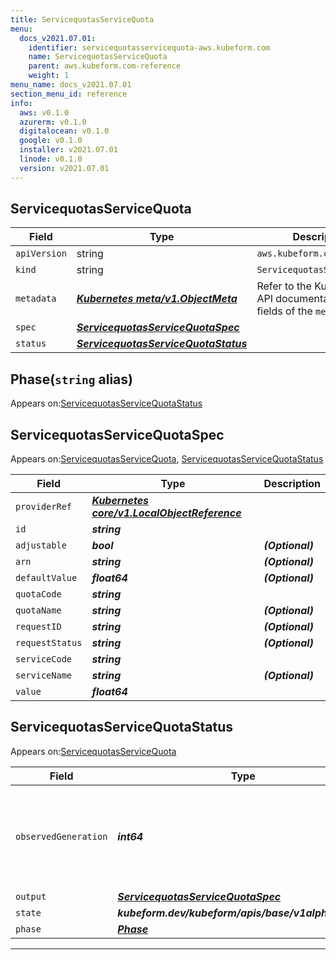 ```yaml
---
title: ServicequotasServiceQuota
menu:
  docs_v2021.07.01:
    identifier: servicequotasservicequota-aws.kubeform.com
    name: ServicequotasServiceQuota
    parent: aws.kubeform.com-reference
    weight: 1
menu_name: docs_v2021.07.01
section_menu_id: reference
info:
  aws: v0.1.0
  azurerm: v0.1.0
  digitalocean: v0.1.0
  google: v0.1.0
  installer: v2021.07.01
  linode: v0.1.0
  version: v2021.07.01
---
```


## ServicequotasServiceQuota
| Field | Type | Description |
| ------ | ----- | ----------- |
| `apiVersion` | string | `aws.kubeform.com/v1alpha1` |
|    `kind` | string | `ServicequotasServiceQuota` |
| `metadata` | ***[Kubernetes meta/v1.ObjectMeta](https://v1-18.docs.kubernetes.io/docs/reference/generated/kubernetes-api/v1.18/#objectmeta-v1-meta)***|Refer to the Kubernetes API documentation for the fields of the `metadata` field.|
| `spec` | ***[ServicequotasServiceQuotaSpec](#servicequotasservicequotaspec)***||
| `status` | ***[ServicequotasServiceQuotaStatus](#servicequotasservicequotastatus)***||
## Phase(`string` alias)

Appears on:[ServicequotasServiceQuotaStatus](#servicequotasservicequotastatus)

## ServicequotasServiceQuotaSpec

Appears on:[ServicequotasServiceQuota](#servicequotasservicequota), [ServicequotasServiceQuotaStatus](#servicequotasservicequotastatus)

| Field | Type | Description |
| ------ | ----- | ----------- |
| `providerRef` | ***[Kubernetes core/v1.LocalObjectReference](https://v1-18.docs.kubernetes.io/docs/reference/generated/kubernetes-api/v1.18/#localobjectreference-v1-core)***||
| `id` | ***string***||
| `adjustable` | ***bool***| ***(Optional)*** |
| `arn` | ***string***| ***(Optional)*** |
| `defaultValue` | ***float64***| ***(Optional)*** |
| `quotaCode` | ***string***||
| `quotaName` | ***string***| ***(Optional)*** |
| `requestID` | ***string***| ***(Optional)*** |
| `requestStatus` | ***string***| ***(Optional)*** |
| `serviceCode` | ***string***||
| `serviceName` | ***string***| ***(Optional)*** |
| `value` | ***float64***||
## ServicequotasServiceQuotaStatus

Appears on:[ServicequotasServiceQuota](#servicequotasservicequota)

| Field | Type | Description |
| ------ | ----- | ----------- |
| `observedGeneration` | ***int64***| ***(Optional)*** Resource generation, which is updated on mutation by the API Server.|
| `output` | ***[ServicequotasServiceQuotaSpec](#servicequotasservicequotaspec)***| ***(Optional)*** |
| `state` | ***kubeform.dev/kubeform/apis/base/v1alpha1.State***| ***(Optional)*** |
| `phase` | ***[Phase](#phase)***| ***(Optional)*** |
---
